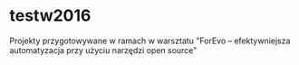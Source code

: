 # testw2016
Projekty przygotowywane w ramach w warsztatu "ForEvo – efektywniejsza automatyzacja przy użyciu narzędzi open source"
